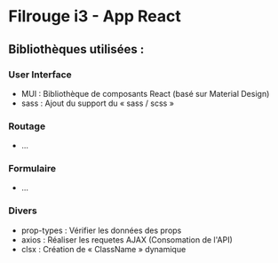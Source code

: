 # Filrouge i3 - App React
## Bibliothèques utilisées :
### User Interface
- MUI : Bibliothèque de composants React (basé sur Material Design)
- sass : Ajout du support du « sass / scss »
### Routage
- ...
### Formulaire
- ...
### Divers
- prop-types : Vérifier les données des props
- axios : Réaliser les requetes AJAX (Consomation de l'API)
- clsx : Création de « ClassName » dynamique